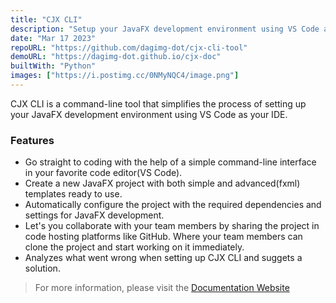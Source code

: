 ```yaml
---
title: "CJX CLI"
description: "Setup your JavaFX development environment using VS Code as your IDE"
date: "Mar 17 2023"
repoURL: "https://github.com/dagimg-dot/cjx-cli-tool"
demoURL: "https://dagimg-dot.github.io/cjx-doc"
builtWith: "Python"
images: ["https://i.postimg.cc/0NMyNQC4/image.png"]
---
```


CJX CLI is a command-line tool that simplifies the process of setting up your JavaFX development environment using VS Code as your IDE.

### Features

- Go straight to coding with the help of a simple command-line interface in your favorite code editor(VS Code).
- Create a new JavaFX project with both simple and advanced(fxml) templates ready to use.
- Automatically configure the project with the required dependencies and settings for JavaFX development.
- Let's you collaborate with your team members by sharing the project in code hosting platforms like GitHub. Where your team members can clone the project and start working on it immediately.
- Analyzes what went wrong when setting up CJX CLI and suggets a solution.

> For more information, please visit the [Documentation Website](https://dagimg-dot.github.io/cjx-doc/)
